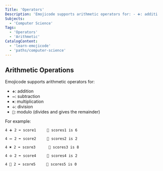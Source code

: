 ```yaml
---
Title: 'Operators'
Description: 'Emojicode supports arithmetic operators for: - ➕: addition - ➖: subtraction - ✖️: multiplication - ➗: division - 🚮: modulo (divides and gives the remainder) For example:'
Subjects:
  - 'Computer Science'
Tags:
  - 'Operators'
  - 'Arithmetic'
CatalogContent:
  - 'learn-emojicode'
  - 'paths/computer-science'
---
```


## Arithmetic Operations

Emojicode supports arithmetic operators for:

- `➕`: addition
- `➖`: subtraction
- `✖️`: multiplication
- `➗`: division
- `🚮`: modulo (divides and gives the remainder)

For example:

```shell
4 ➕ 2 ➡️ score1     💭 scores1 is 6

4 ➖ 2 ➡️ score2     💭 scores2 is 2

4 ✖️ 2 ➡️ score3      💭 scores3 is 8

4 ➗ 2 ➡️ score4     💭 scores4 is 2

4 🚮 2 ➡️ score5     💭 scores5 is 0
```
